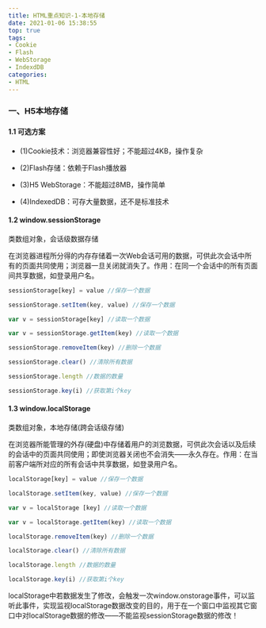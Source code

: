 ```yaml
---
title: HTML重点知识-1-本地存储
date: 2021-01-06 15:38:55
top: true
tags:
- Cookie
- Flash
- WebStorage
- IndexdDB
categories:
- HTML
---
```

### 一、H5本地存储
<!--more-->
#### 1.1 可选方案

- (1)Cookie技术：浏览器兼容性好；不能超过4KB，操作复杂

- (2)Flash存储：依赖于Flash播放器

- (3)H5 WebStorage：不能超过8MB，操作简单

- (4)IndexedDB：可存大量数据，还不是标准技术

#### 1.2 window.sessionStorage

类数组对象，会话级数据存储

在浏览器进程所分得的内存存储着一次Web会话可用的数据，可供此次会话中所有的页面共同使用；浏览器一旦关闭就消失了。作用：在同一个会话中的所有页面间共享数据，如登录用户名。

```js
sessionStorage[key] = value //保存一个数据

sessionStorage.setItem(key, value) //保存一个数据

var v = sessionStorage[key] //读取一个数据

var v = sessionStorage.getItem(key) //读取一个数据

sessionStorage.removeItem(key) //删除一个数据

sessionStorage.clear() //清除所有数据

sessionStorage.length //数据的数量

sessionStorage.key(i) //获取第i个key
```

#### 1.3 window.localStorage

类数组对象，本地存储(跨会话级存储)

在浏览器所能管理的外存(硬盘)中存储着用户的浏览数据，可供此次会话以及后续的会话中的页面共同使用；即使浏览器关闭也不会消失——永久存在。作用：在当前客户端所对应的所有会话中共享数据，如登录用户名。

```js
localStorage[key] = value //保存一个数据

localStorage.setItem(key, value) //保存一个数据

var v = localStorage [key] //读取一个数据

var v = localStorage.getItem(key) //读取一个数据

localStorage.removeItem(key) //删除一个数据

localStorage.clear() //清除所有数据

localStorage.length //数据的数量

localStorage.key(i) //获取第i个key
```

localStorage中若数据发生了修改，会触发一次window.onstorage事件，可以监听此事件，实现监视localStorage数据改变的目的，用于在一个窗口中监视其它窗口中对localStorage数据的修改——不能监视sessionStorage数据的修改！